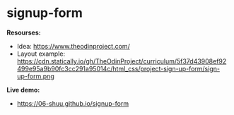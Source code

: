 # signup-form

**Resourses:** 
 - Idea: https://www.theodinproject.com/
- Layout example: https://cdn.statically.io/gh/TheOdinProject/curriculum/5f37d43908ef92499e95a9b90fc3cc291a95014c/html_css/project-sign-up-form/sign-up-form.png 

**Live demo:** 
- https://06-shuu.github.io/signup-form

